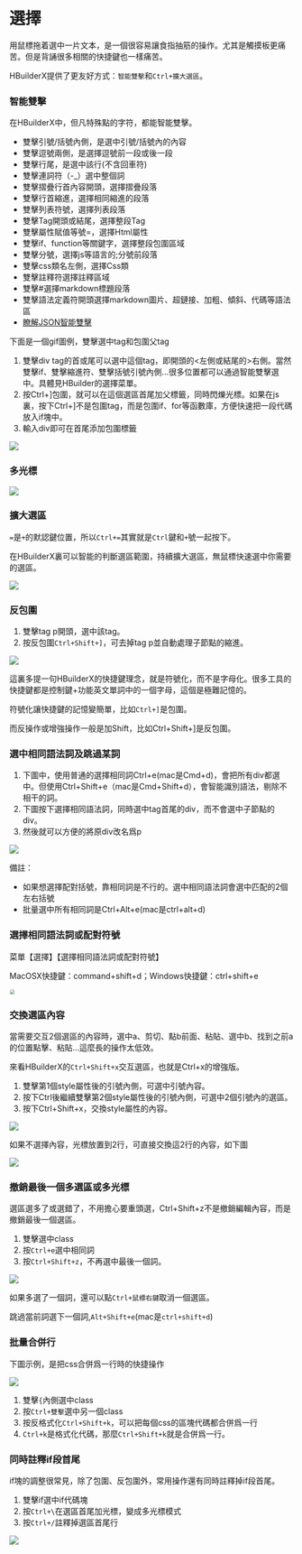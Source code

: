 # 選擇

用鼠標拖着選中一片文本，是一個很容易讓食指抽筋的操作。尤其是觸摸板更痛苦。但是背誦很多相關的快捷鍵也一樣痛苦。

HBuilderX提供了更友好方式：`智能雙擊`和`Ctrl+擴大選區`。

### 智能雙擊

在HBuilderX中，但凡特殊點的字符，都能智能雙擊。

- 雙擊引號/括號內側，是選中引號/括號內的內容
- 雙擊逗號兩側，是選擇逗號前一段或後一段
- 雙擊行尾，是選中該行(不含回車符)
- 雙擊連詞符（-_）選中整個詞
- 雙擊摺疊行首內容開頭，選擇摺疊段落
- 雙擊行首縮進，選擇相同縮進的段落
- 雙擊列表符號，選擇列表段落
- 雙擊Tag開頭或結尾，選擇整段Tag
- 雙擊屬性賦值等號=，選擇Html屬性
- 雙擊if、function等關鍵字，選擇整段包圍區域
- 雙擊分號，選擇js等語言的;分號前段落
- 雙擊css類名左側，選擇Css類
- 雙擊註釋符選擇註釋區域
- 雙擊#選擇markdown標題段落
- 雙擊語法定義符開頭選擇markdown圖片、超鏈接、加粗、傾斜、代碼等語法區
- [瞭解JSON智能雙擊](/Tutorial/Language/json?id=智能雙擊，快速選中數組或鍵值對)

下面是一個gif圖例，雙擊選中tag和包圍父tag

1. 雙擊div tag的首或尾可以選中這個tag，即開頭的<左側或結尾的>右側。當然雙擊if、雙擊縮進符、雙擊括號引號內側...很多位置都可以通過智能雙擊選中。具體見HBuilder的選擇菜單。
2. 按Ctrl+]包圍，就可以在這個選區首尾加父標籤，同時閃爍光標。如果在js裏，按下Ctrl+]不是包圍tag，而是包圍if、for等函數庫，方便快速把一段代碼放入if塊中。
3. 輸入div即可在首尾添加包圍標籤

<img src="/static/snapshots/tutorial/dbclick.gif" />

### 多光標

<img src="/static/snapshots/tutorial/more_cursor.gif" />


### 擴大選區

`=`是`+`的默認鍵位置，所以`Ctrl+=`其實就是`Ctrl`鍵和`+`號一起按下。

在HBuilderX裏可以智能的判斷選區範圍，持續擴大選區，無鼠標快速選中你需要的選區。

<img src="/static/snapshots/tutorial/selection_expand.gif" />


### 反包圍

1. 雙擊tag p開頭，選中該tag。
2. 按反包圍`Ctrl+Shift+]`，可去掉tag p並自動處理子節點的縮進。

<img src="/static/snapshots/tutorial/selection_1.gif" />

這裏多提一句HBuilderX的快捷鍵理念，就是符號化，而不是字母化。很多工具的快捷鍵都是控制鍵+功能英文單詞中的一個字母，這個是極難記憶的。

符號化讓快捷鍵的記憶變簡單，比如`Ctrl+]`是包圍。

而反操作或增強操作一般是加Shift，比如Ctrl+Shift+]是反包圍。

### 選中相同語法詞及跳過某詞

1. 下圖中，使用普通的選擇相同詞Ctrl+e(mac是Cmd+d)，會把所有div都選中。但使用Ctrl+Shift+e（mac是Cmd+Shift+d），會智能識別語法，剔除不相干的詞。
2. 下圖按下選擇相同語法詞，同時選中tag首尾的div，而不會選中子節點的div。
3. 然後就可以方便的將原div改名爲p

<img src="/static/snapshots/tutorial/selection_2.gif" />

備註：
- 如果想選擇配對括號，靠相同詞是不行的。選中相同語法詞會選中匹配的2個左右括號
- 批量選中所有相同詞是Ctrl+Alt+e(mac是ctrl+alt+d)

### 選擇相同語法詞或配對符號

菜單【選擇】【選擇相同語法詞或配對符號】

MacOSX快捷鍵：command+shift+d；Windows快捷鍵：ctrl+shift+e

<img src="/static/snapshots/tutorial/renameTag.gif" style="zoom: 50%;border: 1px solid #eee; border-radius: 5px;" >

### 交換選區內容

當需要交互2個選區的內容時，選中a、剪切、點b前面、粘貼、選中b、找到之前a的位置點擊、粘貼...這麼長的操作太低效。

來看HBuilderX的`Ctrl+Shift+x`交互選區，也就是Ctrl+x的增強版。

1. 雙擊第1個style屬性後的引號內側，可選中引號內容。
2. 按下Ctrl後繼續雙擊第2個style屬性後的引號內側，可選中2個引號內的選區。
3. 按下Ctrl+Shift+x，交換style屬性的內容。

<img src="/static/snapshots/tutorial/selection_swap_1.gif" />

如果不選擇內容，光標放置到2行，可直接交換這2行的內容，如下圖

<img src="/static/snapshots/tutorial/selection_swap_2.gif" />


### 撤銷最後一個多選區或多光標

選區選多了或選錯了，不用擔心要重頭選，Ctrl+Shift+z不是撤銷編輯內容，而是撤銷最後一個選區。

1. 雙擊選中class
2. 按`Ctrl+e`選中相同詞
3. 按`Ctrl+Shift+z`，不再選中最後一個詞。

<img src="/static/snapshots/tutorial/selection_cancel.gif" />

如果多選了一個詞，還可以點`Ctrl+鼠標右鍵`取消一個選區。

跳過當前詞選下一個詞,`Alt+Shift+e`(mac是`ctrl+shift+d`)


### 批量合併行

下圖示例，是把css合併爲一行時的快捷操作

<img src="/static/snapshots/tutorial/selection_merge.gif" />

1. 雙擊`{`內側選中class
2. 按`Ctrl+雙擊`選中另一個class
3. 按反格式化`Ctrl+Shift+k`，可以把每個css的區塊代碼都合併爲一行
4. `Ctrl+k`是格式化代碼，那麼`Ctrl+Shift+k`就是合併爲一行。

### 同時註釋if段首尾

if塊的調整很常見，除了包圍、反包圍外，常用操作還有同時註釋掉if段首尾。

1. 雙擊if選中if代碼塊
2. 按`Ctrl+\`在選區首尾加光標，變成多光標模式
3. 按`Ctrl+/`註釋掉選區首尾行

<img src="/static/snapshots/tutorial/selection_if.gif" />